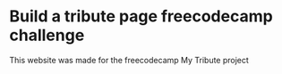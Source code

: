# Build a tribute page freecodecamp challenge
This website was made for the freecodecamp My Tribute project
